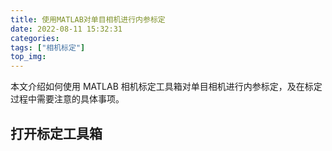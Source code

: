 ```yaml
---
title: 使用MATLAB对单目相机进行内参标定
date: 2022-08-11 15:32:31
categories:
tags: ["相机标定"]
top_img:
---
```


本文介绍如何使用 MATLAB 相机标定工具箱对单目相机进行内参标定，及在标定过程中需要注意的具体事项。

## 打开标定工具箱
